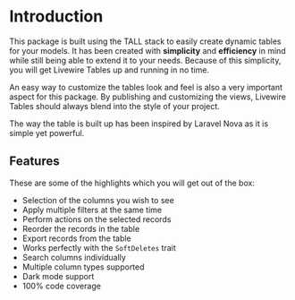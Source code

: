 # Introduction

This package is built using the TALL stack to easily create dynamic tables for your models. It has been created with
**simplicity** and **efficiency** in mind while still being able to extend it to your needs. Because of this simplicity,
you will get Livewire Tables up and running in no time.

An easy way to customize the tables look and feel is also a very important aspect for this package. By publishing and
customizing the views, Livewire Tables should always blend into the style of your project.

The way the table is built up has been inspired by Laravel Nova as it is simple yet powerful.

## Features

These are some of the highlights which you will get out of the box:

- Selection of the columns you wish to see
- Apply multiple filters at the same time
- Perform actions on the selected records
- Reorder the records in the table
- Export records from the table
- Works perfectly with the `SoftDeletes` trait
- Search columns individually
- Multiple column types supported
- Dark mode support
- 100% code coverage
